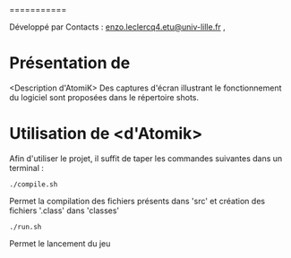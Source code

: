 <Mettre ici le nom de votre jeu>
===========

Développé par <Enzo Leclercq> <Nathan Lefebvre Taochi>
Contacts : <enzo.leclercq4.etu@univ-lille.fr> , <mail2>

# Présentation de <Atomik>

<Description d'AtomiK>
Des captures d'écran illustrant le fonctionnement du logiciel sont proposées dans le répertoire shots.


# Utilisation de <d'Atomik>

Afin d'utiliser le projet, il suffit de taper les commandes suivantes dans un terminal :

```
./compile.sh
```
Permet la compilation des fichiers présents dans 'src' et création des fichiers '.class' dans 'classes'

```
./run.sh
```
Permet le lancement du jeu
